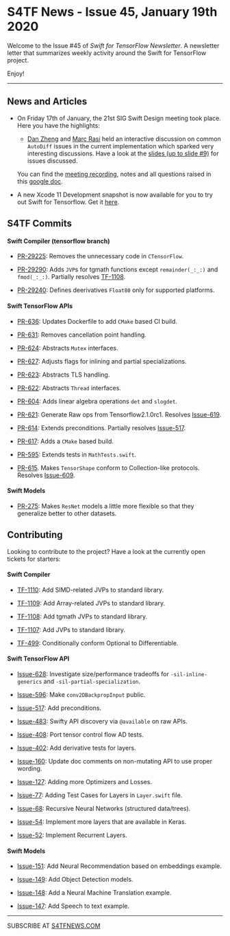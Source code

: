 
S4TF News - Issue 45, January 19th 2020
===================

Welcome to the Issue #45 of *Swift for TensorFlow Newsletter*. A newsletter letter that summarizes weekly activity around the Swift for TensorFlow project.

Enjoy!

---

## News and Articles

* On Friday 17th of January, the 21st SIG Swift Design meeting took place. Here you have the highlights:

    * [Dan Zheng](https://twitter.com/dancherp) and [Marc Rasi](http://www.marcrasi.com/) held an interactive discussion on common `AutoDiff` issues in the current implementation which sparked very interesting discussions. Have a look at the [slides (up to slide #9)](https://docs.google.com/document/d/1Fm56p5rV1t2Euh6WLtBFKGqI43ozC3EIjReyLk-LCLU/edit#) for issues discussed.


    You can find the [meeting recording](https://drive.google.com/file/d/1JyYvYBMpFIvBU9jgvNU4XdLuK1_i5rvR/view?usp=sharing), notes  and all questions raised in this [google doc](https://docs.google.com/document/d/1Fm56p5rV1t2Euh6WLtBFKGqI43ozC3EIjReyLk-LCLU/edit#heading=h.ybjihr2k1s4).

* A new Xcode 11 Development snapshot is now available for you to try out Swift for Tensorflow. Get it [here](https://storage.googleapis.com/swift-tensorflow/mac/swift-tensorflow-DEVELOPMENT-2020-01-14-a-osx.pkg).

## S4TF Commits

#### Swift Compiler (tensorflow branch)

* [PR-29225](https://github.com/apple/swift/pull/29225): Removes the unnecessary code in `CTensorFlow`.

* [PR-29290](https://github.com/apple/swift/pull/29290): Adds `JVP`s for tgmath functions except `remainder(_:_:)` and `fmod(_:_:)`. Partially resolves [TF-1108](https://bugs.swift.org/browse/TF-1108).

* [PR-29240](https://github.com/apple/swift/pull/29240): Defines deerivatives `Float80` only for supported platforms.

#### Swift TensorFlow APIs

* [PR-636](https://github.com/tensorflow/swift-apis/pull/636): Updates Dockerfile to add  `CMake` based CI build.

* [PR-631](https://github.com/tensorflow/swift-apis/pull/631): Removes cancellation point handling.

* [PR-624](https://github.com/tensorflow/swift-apis/pull/624): Abstracts `Mutex` interfaces.

* [PR-627](https://github.com/tensorflow/swift-apis/pull/627): Adjusts flags for inlining and partial specializations.

* [PR-623](https://github.com/tensorflow/swift-apis/pull/623): Abstracts TLS handling.

* [PR-622](https://github.com/tensorflow/swift-apis/pull/622): Abstracts `Thread` interfaces.

* [PR-604](https://github.com/tensorflow/swift-apis/pull/604): Adds linear algebra operations `det` and `slogdet`. 

* [PR-621](https://github.com/tensorflow/swift-apis/pull/621): Generate Raw ops from Tensorflow2.1.0rc1. Resolves [Issue-619](https://github.com/tensorflow/swift-apis/issues/619).

* [PR-614](https://github.com/tensorflow/swift-apis/pull/614): Extends preconditions. Partially resolves [Issue-517](https://github.com/tensorflow/swift-apis/issues/517).

* [PR-617](https://github.com/tensorflow/swift-apis/pull/617): Adds a `CMake` based build.

* [PR-595](https://github.com/tensorflow/swift-apis/pull/595): Extends tests in `MathTests.swift`.

* [PR-615](https://github.com/tensorflow/swift-apis/pull/615). Makes `TensorShape` conform to Collection-like protocols.  Resolves [Issue-609](https://github.com/tensorflow/swift-apis/issues/609).

#### Swift Models

* [PR-275](https://github.com/tensorflow/swift-models/pull/275): Makes `ResNet` models a little more flexible so that they generalize better to other datasets.

## Contributing

Looking to contribute to the project? Have a look at the currently open tickets for starters:

#### Swift Compiler

* [TF-1110](https://bugs.swift.org/browse/TF-1110): Add SIMD-related JVPs to standard library.

* [TF-1109](https://bugs.swift.org/browse/TF-1109): Add Array-related JVPs to standard library.

* [TF-1108](https://bugs.swift.org/browse/TF-1108): Add tgmath JVPs to standard library.

* [TF-1107](https://bugs.swift.org/browse/TF-1107): Add JVPs to standard library.

* [TF-499](https://bugs.swift.org/browse/TF-499): Conditionally conform Optional to Differentiable.

#### Swift TensorFlow API

* [Issue-628](https://github.com/tensorflow/swift-apis/issues/628): Investigate size/performance tradeoffs for `-sil-inline-generics` and `-sil-partial-specialization`.

* [Issue-596](https://github.com/tensorflow/swift-apis/issues/596): Make `conv2DBackpropInput` public.

* [Issue-517](https://github.com/tensorflow/swift-apis/issues/517): Add preconditions. 

* [Issue-483](https://github.com/tensorflow/swift-apis/issues/483): Swifty API discovery via `@available` on raw APIs.

* [Issue-408](https://github.com/tensorflow/swift-apis/issues/408): Port tensor control flow AD tests.

* [Issue-402](https://github.com/tensorflow/swift-apis/issues/402): Add derivative tests for layers.

* [Issue-160](https://github.com/tensorflow/swift-apis/issues/160): Update doc comments on non-mutating API to use proper wording.

* [Issue-127](https://github.com/tensorflow/swift-apis/issues/127): Adding more Optimizers and Losses.

* [Issue-77](https://github.com/tensorflow/swift-apis/issues/77):  Adding Test Cases for Layers in `Layer.swift` file.

* [Issue-68](https://github.com/tensorflow/swift-apis/issues/68): Recursive Neural Networks (structured data/trees).

* [Issue-54](https://github.com/tensorflow/swift-apis/issues/54): Implement more layers that are available in Keras.

* [Issue-52](https://github.com/tensorflow/swift-apis/issues/52): Implement Recurrent Layers.

#### Swift Models

* [Issue-151](https://github.com/tensorflow/swift-models/issues/151): Add Neural Recommendation based on embeddings example.

* [Issue-149](https://github.com/tensorflow/swift-models/issues/149): Add Object Detection models.

* [Issue-148](https://github.com/tensorflow/swift-models/issues/148): Add a Neural Machine Translation example. 

* [Issue-147](https://github.com/tensorflow/swift-models/issues/147): Add Speech to text example.

---

SUBSCRIBE AT [S4TFNEWS.COM](https://www.s4tfnews.com/)
